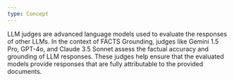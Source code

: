 ```yaml
---
type: Concept
---
```


LLM judges are advanced language models used to evaluate the responses of other LLMs. In the context of FACTS Grounding, judges like Gemini 1.5 Pro, GPT-4o, and Claude 3.5 Sonnet assess the factual accuracy and grounding of LLM responses. These judges help ensure that the evaluated models provide responses that are fully attributable to the provided documents.